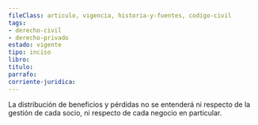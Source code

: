 ```yaml
---
fileClass: articulo, vigencia, historia-y-fuentes, codigo-civil
tags:
- derecho-civil
- derecho-privado
estado: vigente
tipo: inciso
libro:
titulo:
parrafo:
corriente-juridica:
---
```

La distribución de beneficios y pérdidas no se entenderá ni respecto de la gestión de cada socio, ni respecto de cada negocio en particular.